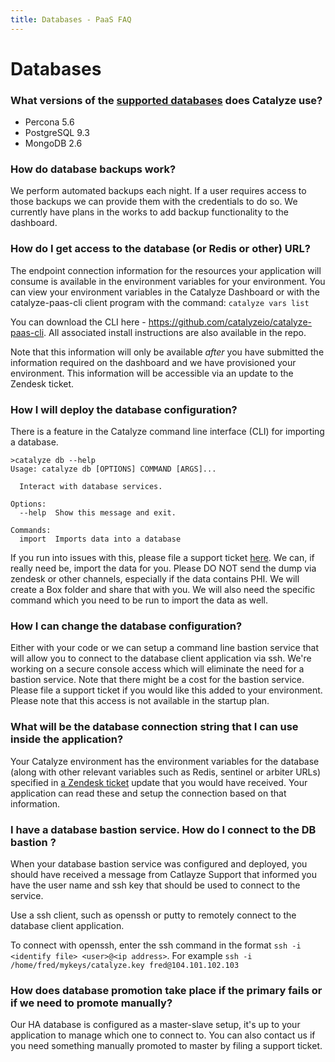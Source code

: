 ```yaml
---
title: Databases - PaaS FAQ
---
```


# Databases

### What versions of the [supported databases](//resources.catalyze.io/paas/getting-started/deploying-your-first-app/supported-databases/) does Catalyze use?

- Percona 5.6
- PostgreSQL 9.3
- MongoDB 2.6

### How do database backups work?

We perform automated backups each night. If a user requires access to those backups we can provide them with the credentials to do so. We currently have plans in the works to add backup functionality to the dashboard.

### How do I get access to the database (or Redis or other) URL?
The endpoint connection information for the resources your application will consume is available in the environment variables for your environment.  You can view your environment variables in the Catalyze Dashboard or with the catalyze-paas-cli client program with the command:  `catalyze vars list`

You can download the CLI here - https://github.com/catalyzeio/catalyze-paas-cli. All associated install instructions are also available in the repo.

Note that this information will only be available *after* you have submitted the information required on the dashboard and we have provisioned your environment. This information will be accessible via an update to the Zendesk ticket.

### How I will deploy the database configuration?

There is a feature in the Catalyze command line interface (CLI) for importing a database.

```
>catalyze db --help
Usage: catalyze db [OPTIONS] COMMAND [ARGS]...

  Interact with database services.

Options:
  --help  Show this message and exit.

Commands:
  import  Imports data into a database

 ```

 If you run into issues with this, please file a support ticket [here](mailto:support@catalyze.io). We can, if really need be, import the data for you. Please DO NOT send the dump via zendesk or other channels, especially if the data contains PHI. We will create a Box folder and share that with you. We will also need the specific command which you need to be run to import the data as well.

### How I can change the database configuration?

Either with your code or we can setup a command line bastion service that will allow you to connect to the database client application via ssh. We're working on a secure console access which will eliminate the need for a bastion service. Note that there might be a cost for the bastion service. Please file a support ticket if you would like this added to your environment. Please note that this access is not available in the startup plan.


### What will be the database connection string that I can use inside the application?

Your Catalyze environment has the environment variables for the database (along with other relevant variables such as Redis, sentinel or arbiter URLs) specified in [a Zendesk ticket](https://resources.catalyze.io/paas/getting-started/deploying-your-first-app/provisioning-your-environment/) update that you would have received. Your application can read these and setup the connection based on that information.

### I have a database bastion service. How do I connect to the DB bastion ?

When your database bastion service was configured and deployed, you should have received a message from Catlayze Support that informed you have the user name and ssh key that should be used to connect to the service.

Use a ssh client, such as openssh or putty to remotely connect to the database client application.

To connect with openssh, enter the ssh command in the format  `ssh -i <identify file> <user>@<ip address>`.  For example `ssh -i /home/fred/mykeys/catalyze.key fred@104.101.102.103`

### How does database promotion take place if the primary fails or if we need to promote manually?

Our HA database is configured as a master-slave setup, it's up to your application to manage which one to connect to. You can also contact us if you need something manually promoted to master by filing a support ticket.

